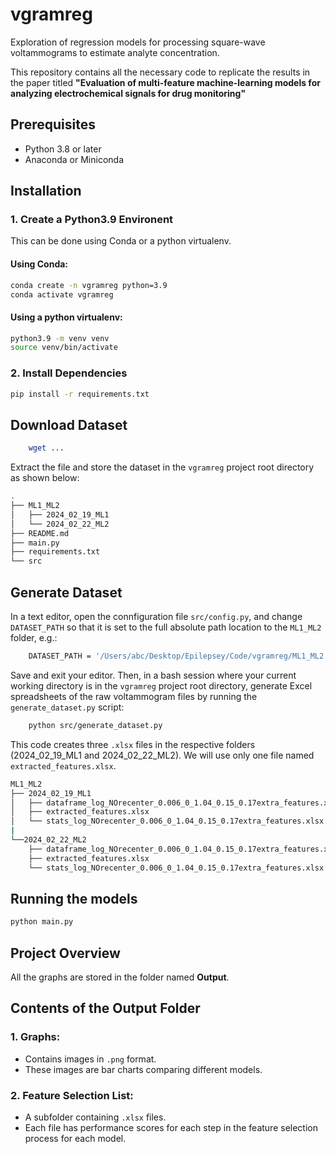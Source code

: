 # vgramreg
Exploration of regression models for processing square-wave voltammograms to estimate analyte concentration.

This repository contains all the necessary code to replicate the results in the paper titled **"Evaluation of multi-feature machine-learning models for
analyzing electrochemical signals for drug monitoring"**

## Prerequisites
-   Python 3.8 or later
-   Anaconda or Miniconda

## Installation

### 1.  Create a Python3.9 Environent

This can be done using Conda or a python virtualenv.

#### Using Conda:
```bash 
conda create -n vgramreg python=3.9
conda activate vgramreg
```

#### Using a python virtualenv:
```bash
python3.9 -m venv venv
source venv/bin/activate
```

### 2.  Install Dependencies
```bash
pip install -r requirements.txt
```

## Download Dataset
```bash
    wget ...
```
Extract the file and store the dataset in the `vgramreg` project root directory as shown below:
```bash
.
├── ML1_ML2
│   ├── 2024_02_19_ML1
│   └── 2024_02_22_ML2
├── README.md
├── main.py
├── requirements.txt
└── src
```


## Generate Dataset
In a text editor, open the connfiguration file `src/config.py`, and change
`DATASET_PATH` so that it is set to the full absolute path location to the `ML1_ML2` 
folder, e.g.:
```bash
    DATASET_PATH = '/Users/abc/Desktop/Epilepsey/Code/vgramreg/ML1_ML2'
```
Save and exit your editor. Then, in a bash session where your current working
directory is in the `vgramreg` project root directory, generate Excel spreadsheets of the raw voltammogram files 
by running the `generate_dataset.py` script:
```bash
    python src/generate_dataset.py
```
This code creates three `.xlsx` files in the respective folders (2024_02_19_ML1 and 2024_02_22_ML2). We will use only one file named `extracted_features.xlsx`.

```bash
ML1_ML2
├── 2024_02_19_ML1
│   ├── dataframe_log_NOrecenter_0.006_0_1.04_0.15_0.17extra_features.xlsx
│   ├── extracted_features.xlsx
│   └── stats_log_NOrecenter_0.006_0_1.04_0.15_0.17extra_features.xlsx
|
└──2024_02_22_ML2
    ├── dataframe_log_NOrecenter_0.006_0_1.04_0.15_0.17extra_features.xlsx
    ├── extracted_features.xlsx
    └── stats_log_NOrecenter_0.006_0_1.04_0.15_0.17extra_features.xlsx
```

## Running the models
```bash
python main.py
```

## Project Overview

All the graphs are stored in the folder named **Output**.

## Contents of the Output Folder

### 1. **Graphs**:
   - Contains images in `.png` format.
   - These images are bar charts comparing different models.

### 2. **Feature Selection List**:
   - A subfolder containing `.xlsx` files.
   - Each file has performance scores for each step in the feature selection process for each model.

